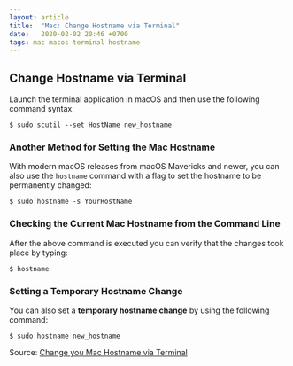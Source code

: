 ```yaml
---
layout: article
title:  "Mac: Change Hostname via Terminal"
date:   2020-02-02 20:46 +0700
tags: mac macos terminal hostname
---
```


## Change Hostname via Terminal

Launch the terminal application in macOS and then use the following command syntax:

```
$ sudo scutil --set HostName new_hostname
```

### Another Method for Setting the Mac Hostname

With modern macOS releases from macOS Mavericks and newer, you can also use the `hostname` command with a flag to set the hostname to be permanently changed:

```
$ sudo hostname -s YourHostName
```

### Checking the Current Mac Hostname from the Command Line

After the above command is executed you can verify that the changes took place by typing:

```
$ hostname
```

### Setting a Temporary Hostname Change

You can also set a __temporary hostname change__ by using the following command:

```
$ sudo hostname new_hostname
```

Source: [Change you Mac Hostname via Terminal](http://osxdaily.com/2010/09/06/change-your-mac-hostname-via-terminal/)

